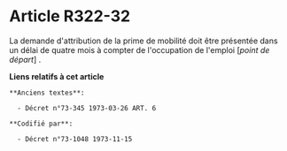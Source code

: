 # Article R322-32

La demande d'attribution de la prime de mobilité doit être présentée dans un délai de quatre mois à compter de l'occupation
de l'emploi [*point de départ*] .

**Liens relatifs à cet article**

	**Anciens textes**:

	  - Décret n°73-345 1973-03-26 ART. 6

	**Codifié par**:

	  - Décret n°73-1048 1973-11-15
